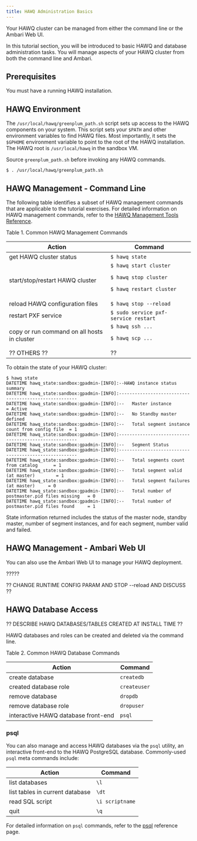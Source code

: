 ```yaml
---
title: HAWQ Administration Basics
---
```


Your HAWQ cluster can be managed from either the command line or the Ambari Web UI.

In this tutorial section, you will be introduced to basic HAWQ and database administration tasks.  You will manage aspects of your HAWQ cluster from both the command line and Ambari.

## <a id="tut_adminprereq"></a> Prerequisites
You must have a running HAWQ installation.

## <a id="tut_adminsetupenv"></a> HAWQ Environment

The `/usr/local/hawq/greenplum_path.sh` script sets up access to the HAWQ components on your system.  This script sets your `$PATH` and other environment variables to find HAWQ files.  Most importantly, it sets the `$GPHOME` environment variable to point to the root of the HAWQ installation.  The HAWQ root is `/usr/local/hawq` in the sandbox VM.

Source `greenplum_path.sh` before invoking any HAWQ commands.

``` shell
$ . /usr/local/hawq/greenplum_path.sh
```
  
## <a id="tut_adminclustermgmt"></a>HAWQ Management - Command Line

The following table identifies a subset of HAWQ management commands that are applicable to the tutorial exercises.  For detailed information on HAWQ management commands, refer to the [HAWQ Management Tools Reference](../../reference/cli/management_tools.html).

<caption><span class="tablecap">Table 1. Common HAWQ Management Commands</span></caption>

<a id="topic_table_clustmgmtcmd"></a>

| Action                                                    | Command                                                                                                                                                                                            |
|-------------------------------------------------------------------|-----------------------------------------------------------------------------------------------------------------------------------------------------------------------------------------------------|
| get HAWQ cluster status | `$ hawq state` |
| start/stop/restart HAWQ cluster | `$ hawq start cluster` <p> `$ hawq stop cluster` <p> `$ hawq restart cluster` |
| reload HAWQ configuration files               | `$ hawq stop --reload`                                                                                         |
| restart PXF service               | `$ sudo service pxf-service restart`                                                                                         |
| copy or run command on all hosts in cluster               | `$ hawq ssh ...` <p> `$ hawq scp ...`                                                                                        |
| ?? OTHERS ??              | ??                                                                                        |


To obtain the state of your HAWQ cluster:

``` shell
$ hawq state
DATETIME hawq_state:sandbox:gpadmin-[INFO]:--HAWQ instance status summary
DATETIME hawq_state:sandbox:gpadmin-[INFO]:------------------------------------------------------
DATETIME hawq_state:sandbox:gpadmin-[INFO]:--   Master instance                                = Active
DATETIME hawq_state:sandbox:gpadmin-[INFO]:--   No Standby master defined                           
DATETIME hawq_state:sandbox:gpadmin-[INFO]:--   Total segment instance count from config file  = 1
DATETIME hawq_state:sandbox:gpadmin-[INFO]:------------------------------------------------------ 
DATETIME hawq_state:sandbox:gpadmin-[INFO]:--   Segment Status                                    
DATETIME hawq_state:sandbox:gpadmin-[INFO]:------------------------------------------------------ 
DATETIME hawq_state:sandbox:gpadmin-[INFO]:--   Total segments count from catalog      = 1
DATETIME hawq_state:sandbox:gpadmin-[INFO]:--   Total segment valid (at master)        = 1
DATETIME hawq_state:sandbox:gpadmin-[INFO]:--   Total segment failures (at master)     = 0
DATETIME hawq_state:sandbox:gpadmin-[INFO]:--   Total number of postmaster.pid files missing   = 0
DATETIME hawq_state:sandbox:gpadmin-[INFO]:--   Total number of postmaster.pid files found     = 1
```

State information returned includes the status of the master node, standby master, number of segment instances, and for each segment, number valid and failed.

## <a id="tut_adminclustermgmt"></a>HAWQ Management - Ambari Web UI

You can also use the Ambari Web UI to manage your HAWQ deployment.

?????

?? CHANGE RUNTIME CONFIG PARAM AND STOP --reload AND DISCUSS ??


## <a id="tut_admindbaccess"></a>HAWQ Database Access

?? DESCRIBE HAWQ DATABASES/TABLES CREATED AT INSTALL TIME ??


HAWQ databases and roles can be created and deleted via the command line.

<caption><span class="tablecap">Table 2. Common HAWQ Database Commands</span></caption>

<a id="topic_table_dbcmd"></a>

| Action                                                    | Command                                                                                                                                                                                            |
|-------------------------------------------------------------------|-----------------------------------------------------------------------------------------------------------------------------------------------------------------------------------------------------|
| create database | `createdb` |
| created database role   | `createuser`                                                                                         |
| remove database    | `dropdb`                                                                                         |
| remove database role     | `dropuser`                                                                                         |
| interactive HAWQ database front-end     | `psql`                                                                                         |

### <a id="tut_admindbaccesspsql"></a>psql

You can also manage and access HAWQ databases via the `psql` utility, an interactive front-end to the HAWQ PostgreSQL database.  Commonly-used `psql` meta commands include:

| Action                                                    | Command                                                                                                                                                                                            |
|-------------------------------------------------------------------|-----------------------------------------------------------------------------------------------------------------------------------------------------------------------------------------------------|
| list databases | `\l` |
| list tables in current database   | `\dt`                                                                                         |
| read SQL script     | `\i scriptname`                                                                                         |
| quit    | `\q`                                                                                         |

For detailed information on `psql` commands, refer to the [psql](../../reference/cli/client_utilities/psql.html) reference page.


